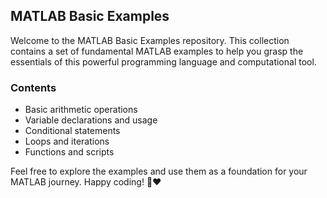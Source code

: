 ## MATLAB Basic Examples

Welcome to the MATLAB Basic Examples repository. This collection contains a set of fundamental MATLAB examples to help you grasp the essentials of this powerful programming language and computational tool.

### Contents
- Basic arithmetic operations
- Variable declarations and usage
- Conditional statements
- Loops and iterations
- Functions and scripts

Feel free to explore the examples and use them as a foundation for your MATLAB journey. Happy coding! 🚀❤️
